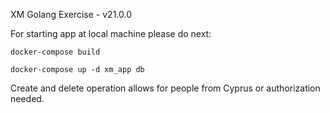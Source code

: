 XM Golang Exercise - v21.0.0

For starting app at local machine please do next:

```
docker-compose build
```

```
docker-compose up -d xm_app db
```

Create and delete operation allows for people from Cyprus or authorization needed.